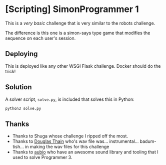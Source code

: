 # [Scripting] SimonProgrammer 1

This is a *very basic* challenge that is very similar to the robots challenge.

The difference is this one is a simon-says type game that modifies the sequence on each user's session.

## Deploying

This is deployed like any other WSGI Flask challenge. Docker should do the trick!

## Solution

A solver script, `solve.py`, is included that solves this in Python:

```sh
python3 solve.py
```

## Thanks
* Thanks to Shuga whose challenge I ripped off the most.
* Thanks to [Douglas Thain](https://www3.nd.edu/~dthain/courses/cse20211/fall2013/wavfile/) who's wav file was... instrumental... badum-tish... in making the wav files for this challenge
* Thanks to [aubio](https://github.com/aubio/aubio) who have an awesome sound library and tooling that I used to solve Programmer 3.
